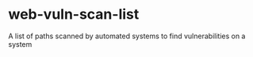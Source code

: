 # web-vuln-scan-list
A list of paths scanned by automated systems to find vulnerabilities on a system
